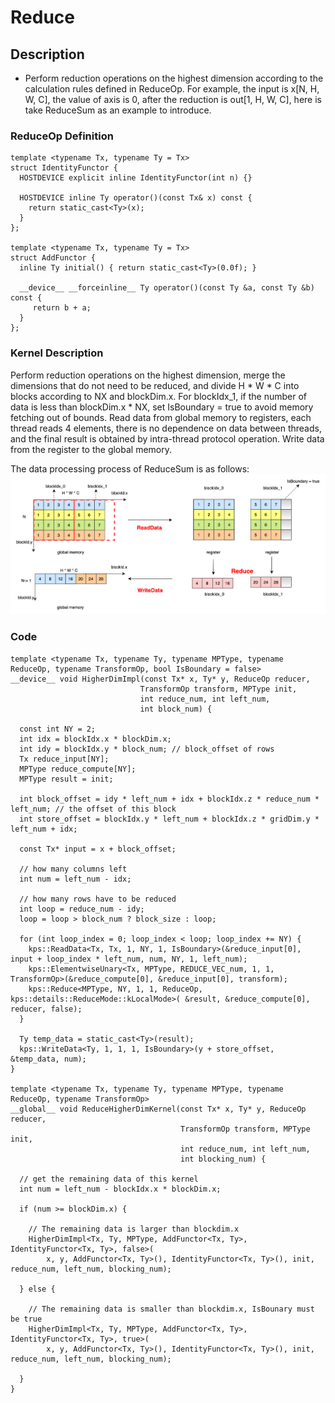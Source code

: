 # Reduce
## Description
+ Perform reduction operations on the highest dimension according to the calculation rules defined in ReduceOp. For example, the input is x[N, H, W, C], the value of axis is 0, after the reduction is out[1, H, W, C], here is take ReduceSum as an example to introduce.
### ReduceOp Definition
```
template <typename Tx, typename Ty = Tx>
struct IdentityFunctor {
  HOSTDEVICE explicit inline IdentityFunctor(int n) {}

  HOSTDEVICE inline Ty operator()(const Tx& x) const {
    return static_cast<Ty>(x);
  }
};

template <typename Tx, typename Ty = Tx>
struct AddFunctor {
  inline Ty initial() { return static_cast<Ty>(0.0f); }

  __device__ __forceinline__ Ty operator()(const Ty &a, const Ty &b) const {
     return b + a;
  }
};
```
### Kernel Description

Perform reduction operations on the highest dimension, merge the dimensions that do not need to be reduced, and divide H * W * C into blocks according to NX and blockDim.x. For blockIdx_1, if the number of data is less than blockDim.x * NX, set IsBoundary = true to avoid memory fetching out of bounds. Read data from global memory to registers, each thread reads 4 elements, there is no dependence on data between threads, and the final result is obtained by intra-thread protocol operation. Write data from the register to the global memory.

The data processing process of ReduceSum is as follows:</br>
![Reduce](./images/example_reduce.png)

### Code

```
template <typename Tx, typename Ty, typename MPType, typename ReduceOp, typename TransformOp, bool IsBoundary = false>
__device__ void HigherDimImpl(const Tx* x, Ty* y, ReduceOp reducer,
                             TransformOp transform, MPType init,
                             int reduce_num, int left_num,
                             int block_num) {

  const int NY = 2;
  int idx = blockIdx.x * blockDim.x;
  int idy = blockIdx.y * block_num; // block_offset of rows
  Tx reduce_input[NY];
  MPType reduce_compute[NY];
  MPType result = init;

  int block_offset = idy * left_num + idx + blockIdx.z * reduce_num * left_num; // the offset of this block
  int store_offset = blockIdx.y * left_num + blockIdx.z * gridDim.y * left_num + idx;

  const Tx* input = x + block_offset;

  // how many columns left
  int num = left_num - idx;

  // how many rows have to be reduced
  int loop = reduce_num - idy;
  loop = loop > block_num ? block_size : loop;

  for (int loop_index = 0; loop_index < loop; loop_index += NY) {
    kps::ReadData<Tx, Tx, 1, NY, 1, IsBoundary>(&reduce_input[0], input + loop_index * left_num, num, NY, 1, left_num);
    kps::ElementwiseUnary<Tx, MPType, REDUCE_VEC_num, 1, 1, TransformOp>(&reduce_compute[0], &reduce_input[0], transform);
    kps::Reduce<MPType, NY, 1, 1, ReduceOp, kps::details::ReduceMode::kLocalMode>( &result, &reduce_compute[0], reducer, false);
  }

  Ty temp_data = static_cast<Ty>(result);
  kps::WriteData<Ty, 1, 1, 1, IsBoundary>(y + store_offset, &temp_data, num);
}

template <typename Tx, typename Ty, typename MPType, typename ReduceOp, typename TransformOp>
__global__ void ReduceHigherDimKernel(const Tx* x, Ty* y, ReduceOp reducer,
                                      TransformOp transform, MPType init,
                                      int reduce_num, int left_num,
                                      int blocking_num) {

  // get the remaining data of this kernel
  int num = left_num - blockIdx.x * blockDim.x;

  if (num >= blockDim.x) {

    // The remaining data is larger than blockdim.x
    HigherDimImpl<Tx, Ty, MPType, AddFunctor<Tx, Ty>, IdentityFunctor<Tx, Ty>, false>(
        x, y, AddFunctor<Tx, Ty>(), IdentityFunctor<Tx, Ty>(), init, reduce_num, left_num, blocking_num);

  } else {

    // The remaining data is smaller than blockdim.x, IsBounary must be true
    HigherDimImpl<Tx, Ty, MPType, AddFunctor<Tx, Ty>, IdentityFunctor<Tx, Ty>, true>(
        x, y, AddFunctor<Tx, Ty>(), IdentityFunctor<Tx, Ty>(), init, reduce_num, left_num, blocking_num);

  }
}

```
